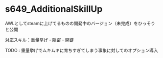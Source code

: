 # s649_AdditionalSkillUp
AWLとしてsteamに上げてるものの開発中のバージョン（未完成）をひっそりと公開  

対応スキル：重量挙げ・隠密・開錠

TODO : 重量挙げでムキムキに育ちすぎてしまう事象に対してのオプション導入
